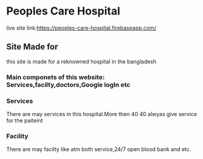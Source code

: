 # Peoples Care Hospital

live site link:https://peoples-care-hospital.firebaseapp.com/

## Site Made for

this  site is made for a reknowned hospital in the bangladesh

### Main componets of this website: Services,facilty,doctors,Google logIn etc



### Services

There are may services in this hospital.More then 40 40 alwyas give service for the paiteint

### Facility

There are may facilty like atm both service,24/7 open blood bank and etc.

